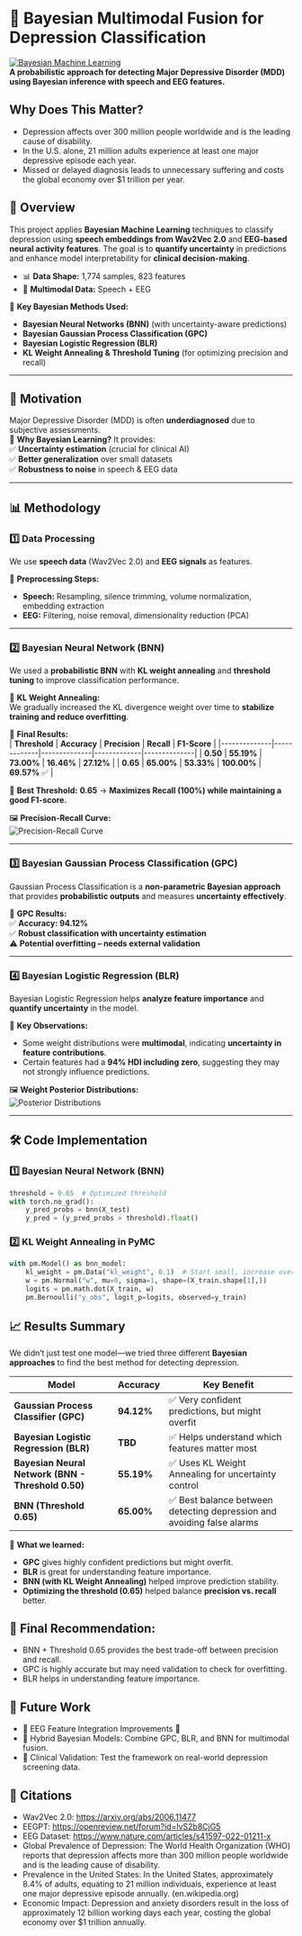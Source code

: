 # 🧠 Bayesian Multimodal Fusion for Depression Classification  
[![Bayesian Machine Learning](https://img.shields.io/badge/Bayesian-Machine_Learning-blue)](https://github.com/yourrepo)  
**A probabilistic approach for detecting Major Depressive Disorder (MDD) using Bayesian inference with speech and EEG features.**  

##  **Why Does This Matter?**
- Depression affects over 300 million people worldwide and is the leading cause of disability.
- In the U.S. alone, 21 million adults experience at least one major depressive episode each year.
- Missed or delayed diagnosis leads to unnecessary suffering and costs the global economy over $1 trillion per year.

## 📌 **Overview**
This project applies **Bayesian Machine Learning** techniques to classify depression using **speech embeddings from Wav2Vec 2.0** and **EEG-based neural activity features**. The goal is to **quantify uncertainty** in predictions and enhance model interpretability for **clinical decision-making**.

- 📊 **Data Shape:** 1,774 samples, 823 features  
- 🧠 **Multimodal Data:** Speech + EEG  

🚀 **Key Bayesian Methods Used:**  
- **Bayesian Neural Networks (BNN)** (with uncertainty-aware predictions)  
- **Bayesian Gaussian Process Classification (GPC)**  
- **Bayesian Logistic Regression (BLR)**  
- **KL Weight Annealing & Threshold Tuning** (for optimizing precision and recall)  

---

## 🎯 **Motivation**
Major Depressive Disorder (MDD) is often **underdiagnosed** due to subjective assessments.  
🔹 **Why Bayesian Learning?** It provides:  
✅ **Uncertainty estimation** (crucial for clinical AI)  
✅ **Better generalization** over small datasets  
✅ **Robustness to noise** in speech & EEG data  

---

## 📊 **Methodology**
### **1️⃣ Data Processing**
We use **speech data** (Wav2Vec 2.0) and **EEG signals** as features.

📌 **Preprocessing Steps:**  
- **Speech:** Resampling, silence trimming, volume normalization, embedding extraction  
- **EEG:** Filtering, noise removal, dimensionality reduction (PCA)  

---

### **2️⃣ Bayesian Neural Network (BNN)**
We used a **probabilistic BNN** with **KL weight annealing** and **threshold tuning** to improve classification performance.  

🔢 **KL Weight Annealing:**  
We gradually increased the KL divergence weight over time to **stabilize training and reduce overfitting**.  

📌 **Final Results:**  
| **Threshold** | **Accuracy** | **Precision** | **Recall** | **F1-Score** |
|--------------|-------------|--------------|-------------|--------------|
| **0.50**  | **55.19%** | **73.00%** | **16.46%** | **27.12%** |
| **0.65**  | **65.00%** | **53.33%** | **100.00%** | **69.57%** ✅ |

🚀 **Best Threshold:** **0.65** → **Maximizes Recall (100%) while maintaining a good F1-score.**  

🖼 **Precision-Recall Curve:**  
![Precision-Recall Curve](path/to/your_image.png)

---

### **3️⃣ Bayesian Gaussian Process Classification (GPC)**
Gaussian Process Classification is a **non-parametric Bayesian approach** that provides **probabilistic outputs** and measures **uncertainty effectively**.

📌 **GPC Results:**  
✅ **Accuracy: 94.12%**  
✅ **Robust classification with uncertainty estimation**  
⚠️ **Potential overfitting – needs external validation**  

---

### **4️⃣ Bayesian Logistic Regression (BLR)**
Bayesian Logistic Regression helps **analyze feature importance** and **quantify uncertainty** in the model.

📌 **Key Observations:**  
- Some weight distributions were **multimodal**, indicating **uncertainty in feature contributions**.  
- Certain features had a **94% HDI including zero**, suggesting they may not strongly influence predictions.  

🖼 **Weight Posterior Distributions:**  
![Posterior Distributions](path/to/your_image2.png)

---

## 🛠 **Code Implementation**
### **1️⃣ Bayesian Neural Network (BNN)**
```python
threshold = 0.65  # Optimized threshold
with torch.no_grad():
    y_pred_probs = bnn(X_test)
    y_pred = (y_pred_probs > threshold).float()
```

### **2️⃣ KL Weight Annealing in PyMC**
```python
with pm.Model() as bnn_model:
    kl_weight = pm.Data("kl_weight", 0.1)  # Start small, increase over time
    w = pm.Normal("w", mu=0, sigma=1, shape=(X_train.shape[1],))
    logits = pm.math.dot(X_train, w)
    pm.Bernoulli("y_obs", logit_p=logits, observed=y_train)
```

## 📈 **Results Summary**
We didn’t just test one model—we tried three different **Bayesian approaches** to find the best method for detecting depression.  

| **Model** | **Accuracy** | **Key Benefit** |
|-----------|------------|----------------|
| **Gaussian Process Classifier (GPC)** | **94.12%** | ✅ Very confident predictions, but might overfit |
| **Bayesian Logistic Regression (BLR)** | **TBD** | ✅ Helps understand which features matter most |
| **Bayesian Neural Network (BNN - Threshold 0.50)** | **55.19%** | ✅ Uses KL Weight Annealing for uncertainty control |
| **BNN (Threshold 0.65)** | **65.00%** | ✅ Best balance between detecting depression and avoiding false alarms |

🚀 **What we learned:**  
- **GPC** gives highly confident predictions but might overfit.  
- **BLR** is great for understanding feature importance.  
- **BNN (with KL Weight Annealing)** helped improve prediction stability.  
- **Optimizing the threshold (0.65)** helped balance **precision vs. recall** better.  


## 🚀 **Final Recommendation:**

- BNN + Threshold 0.65 provides the best trade-off between precision and recall.
- GPC is highly accurate but may need validation to check for overfitting.
- BLR helps in understanding feature importance.

## 📌 **Future Work**
- 🔹 EEG Feature Integration Improvements 🧠
- 🔹 Hybrid Bayesian Models: Combine GPC, BLR, and BNN for multimodal fusion.
- 🔹 Clinical Validation: Test the framework on real-world depression screening data.

## 📜 **Citations**

- Wav2Vec 2.0: https://arxiv.org/abs/2006.11477
- EEGPT: https://openreview.net/forum?id=lvS2b8CjG5
- EEG Dataset: https://www.nature.com/articles/s41597-022-01211-x
- Global Prevalence of Depression: The World Health Organization (WHO) reports that depression affects more than 300 million people worldwide and is the leading cause of disability. ​
- Prevalence in the United States: In the United States, approximately 8.4% of adults, equating to 21 million individuals, experience at least one major depressive episode annually. ​(en.wikipedia.org)
- Economic Impact: Depression and anxiety disorders result in the loss of approximately 12 billion working days each year, costing the global economy over $1 trillion annually. 

